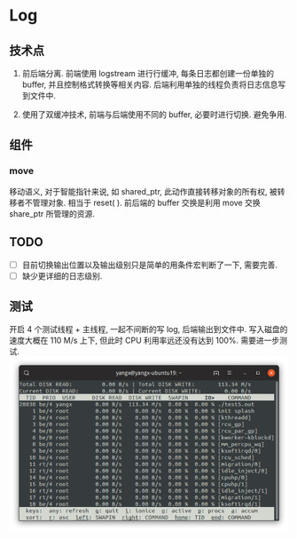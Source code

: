 # Log

## 技术点

1. 前后端分离. 前端使用 logstream 进行行缓冲, 每条日志都创建一份单独的 buffer, 并且控制格式转换等相关内容. 后端利用单独的线程负责将日志信息写到文件中.

2. 使用了双缓冲技术, 前端与后端使用不同的 buffer, 必要时进行切换. 避免争用.

## 组件

### move
移动语义,  对于智能指针来说, 如 shared_ptr, 此动作直接转移对象的所有权, 被转移者不管理对象. 相当于 reset( ).
前后端的 buffer 交换是利用 move 交换 share_ptr 所管理的资源.

## TODO
-[ ] 目前切换输出位置以及输出级别只是简单的用条件宏判断了一下, 需要完善.
-[ ] 缺少更详细的日志级别.

## 测试
开启 4 个测试线程 + 主线程, 一起不间断的写 log, 后端输出到文件中. 写入磁盘的速度大概在 110 M/s 上下, 但此时 CPU 利用率远还没有达到 100%. 需要进一步测试.
!["test"](../not_code/log_test2.png)

